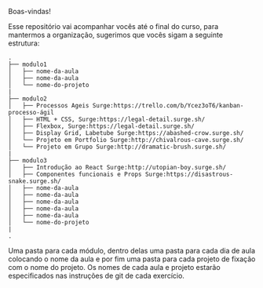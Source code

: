 Boas-vindas!

Esse repositório vai acompanhar vocês até o final do curso, para mantermos a organização, sugerimos que vocês sigam a seguinte estrutura:

```
.
├── modulo1
│   ├── nome-da-aula
│   ├── nome-da-aula
│   └── nome-do-projeto
|
├── modulo2
│   ├── Processos Ageis Surge:https://trello.com/b/Ycez3oT6/kanban-processo-ágil
│   ├── HTML + CSS, Surge:https://legal-detail.surge.sh/
│   ├── Flexbox, Surge:https://legal-detail.surge.sh/
│   ├── Display Grid, Labetube Surge:https://abashed-crow.surge.sh/
│   └── Projeto em Portfolio Surge:http://chivalrous-cave.surge.sh/
│   └── Projeto em Grupo Surge:http://dramatic-brush.surge.sh/
|
├── modulo3
│   ├── Introdução ao React Surge:http://utopian-boy.surge.sh/
│   ├── Componentes funcionais e Props Surge:https://disastrous-snake.surge.sh/
│   ├── nome-da-aula
│   ├── nome-da-aula
│   ├── nome-da-aula
│   ├── nome-da-aula
│   ├── nome-da-aula
│   └── nome-do-projeto
|
.
```

Uma pasta para cada módulo, dentro delas uma pasta para cada dia de aula colocando o nome da aula e por fim uma pasta para cada projeto de fixação com o nome do projeto. Os nomes de cada aula e projeto estarão especificados nas instruções de git de cada exercício.
